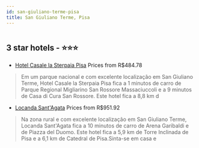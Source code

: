 ```yaml
---
id: san-giuliano-terme-pisa
title: San Giuliano Terme, Pisa
---
```


<center><img src="https://i.travelapi.com/hotels/6000000/5330000/5329300/5329224/078f4178_z.jpg" alt="" /></center>


##  3 star hotels - ⭐️⭐️⭐️

-    [Hotel Casale la Sterpaia Pisa](https://www.hurb.com/br/aud/https://www.hurb.com/br/hotels/san-giuliano-terme/hotel-casale-la-sterpaia-pisa-HT-N6MP?cmp=18055) Prices from R$484.78
   > Em um parque nacional e com excelente localização em San Giuliano Terme, Hotel Casale la Sterpaia Pisa fica a 1 minutos de carro de Parque Regional Migliarino San Rossore Massaciuccoli e a 9 minutos de Casa di Cura San Rossore.  Este hotel fica a 8,8 km d
-    [Locanda Sant'Agata](https://www.hurb.com/br/aud/https://www.hurb.com/br/hotels/san-giuliano-terme/locanda-sant-agata-HT-BBA8?cmp=18055) Prices from R$951.92
   > Na zona rural e com excelente localização em San Giuliano Terme, Locanda Sant'Agata fica a 10 minutos de carro de Arena Garibaldi e de Piazza del Duomo.  Este hotel fica a 5,9 km de Torre Inclinada de Pisa e a 6,1 km de Catedral de Pisa.Sinta-se em casa e
